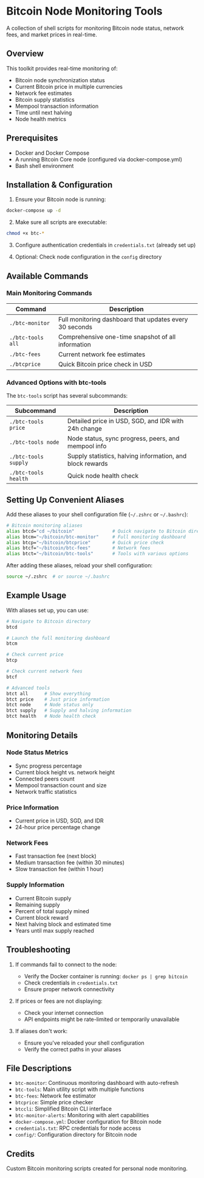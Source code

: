 # Bitcoin Node Monitoring Tools

A collection of shell scripts for monitoring Bitcoin node status, network fees, and market prices in real-time.

## Overview

This toolkit provides real-time monitoring of:
- Bitcoin node synchronization status
- Current Bitcoin price in multiple currencies
- Network fee estimates
- Bitcoin supply statistics
- Mempool transaction information
- Time until next halving
- Node health metrics

## Prerequisites

- Docker and Docker Compose
- A running Bitcoin Core node (configured via docker-compose.yml)
- Bash shell environment

## Installation & Configuration

1. Ensure your Bitcoin node is running:
```bash
docker-compose up -d
```

2. Make sure all scripts are executable:
```bash
chmod +x btc-* 
```

3. Configure authentication credentials in `credentials.txt` (already set up)

4. Optional: Check node configuration in the `config` directory

## Available Commands

### Main Monitoring Commands

| Command | Description |
|---------|-------------|
| `./btc-monitor` | Full monitoring dashboard that updates every 30 seconds |
| `./btc-tools all` | Comprehensive one-time snapshot of all information |
| `./btc-fees` | Current network fee estimates |
| `./btcprice` | Quick Bitcoin price check in USD |

### Advanced Options with btc-tools

The `btc-tools` script has several subcommands:

| Subcommand | Description |
|------------|-------------|
| `./btc-tools price` | Detailed price in USD, SGD, and IDR with 24h change |
| `./btc-tools node` | Node status, sync progress, peers, and mempool info |
| `./btc-tools supply` | Supply statistics, halving information, and block rewards |
| `./btc-tools health` | Quick node health check |

## Setting Up Convenient Aliases

Add these aliases to your shell configuration file (`~/.zshrc` or `~/.bashrc`):

```bash
# Bitcoin monitoring aliases
alias btcd="cd ~/bitcoin"              # Quick navigate to Bitcoin directory
alias btcm="~/bitcoin/btc-monitor"     # Full monitoring dashboard
alias btcp="~/bitcoin/btcprice"        # Quick price check
alias btcf="~/bitcoin/btc-fees"        # Network fees
alias btct="~/bitcoin/btc-tools"       # Tools with various options
```

After adding these aliases, reload your shell configuration:
```bash
source ~/.zshrc  # or source ~/.bashrc
```

## Example Usage

With aliases set up, you can use:

```bash
# Navigate to Bitcoin directory
btcd

# Launch the full monitoring dashboard
btcm

# Check current price
btcp

# Check current network fees
btcf

# Advanced tools
btct all      # Show everything
btct price    # Just price information
btct node     # Node status only
btct supply   # Supply and halving information
btct health   # Node health check
```

## Monitoring Details

### Node Status Metrics
- Sync progress percentage
- Current block height vs. network height
- Connected peers count
- Mempool transaction count and size
- Network traffic statistics

### Price Information
- Current price in USD, SGD, and IDR
- 24-hour price percentage change

### Network Fees
- Fast transaction fee (next block)
- Medium transaction fee (within 30 minutes)
- Slow transaction fee (within 1 hour)

### Supply Information
- Current Bitcoin supply
- Remaining supply
- Percent of total supply mined
- Current block reward
- Next halving block and estimated time
- Years until max supply reached

## Troubleshooting

1. If commands fail to connect to the node:
   - Verify the Docker container is running: `docker ps | grep bitcoin`
   - Check credentials in `credentials.txt`
   - Ensure proper network connectivity

2. If prices or fees are not displaying:
   - Check your internet connection
   - API endpoints might be rate-limited or temporarily unavailable

3. If aliases don't work:
   - Ensure you've reloaded your shell configuration
   - Verify the correct paths in your aliases

## File Descriptions

- `btc-monitor`: Continuous monitoring dashboard with auto-refresh
- `btc-tools`: Main utility script with multiple functions
- `btc-fees`: Network fee estimator
- `btcprice`: Simple price checker
- `btccli`: Simplified Bitcoin CLI interface
- `btc-monitor-alerts`: Monitoring with alert capabilities
- `docker-compose.yml`: Docker configuration for Bitcoin node
- `credentials.txt`: RPC credentials for node access
- `config/`: Configuration directory for Bitcoin node

## Credits

Custom Bitcoin monitoring scripts created for personal node monitoring.


